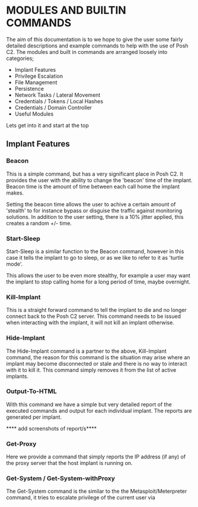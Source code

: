 # MODULES AND BUILTIN COMMANDS

The aim of this documentation is to we hope to give the user some fairly detailed descriptions and example commands to help with the use of Posh C2. The modules and built in commands are arranged loosely into categories;

* Implant Features
* Privilege Escalation
* File Management
* Persistence
* Network Tasks / Lateral Movement
* Credentials / Tokens / Local Hashes
* Credentials / Domain Controller
* Useful Modules

Lets get into it and start at the top

## Implant Features

### Beacon <time in seconds>

This is a simple command, but has a very significant place in Posh C2. It provides the user with the ability to change the 'beacon' time of the implant. Beacon time is the amount of time between each call home the implant makes.

Setting the beacon time allows the user to achive a certain amount of 'stealth' to for instance bypass or disguise the traffic against monitoring solutions. In addition to the user setting, there is a 10% jitter applied, this creates a random +/- time.

### Start-Sleep <time in seconds>

Start-Sleep is a similar function to the Beacon command, however in this case it tells the implant to go to sleep, or as we like to refer to it as 'turtle mode'.

This allows the user to be even more stealthy, for example a user may want the implant to stop calling home for a long period of time, maybe overnight.

### Kill-Implant

This is a straight forward command to tell the implant to die and no longer connect back to the Posh C2 server. This command needs to be issued when interacting with the implant, it will not kill an implant otherwise.

### Hide-Implant

The Hide-Implant command is a partner to the above, Kill-Implant command, the reason for this command is the situation may arise where an implant may become disconnected or stale and there is no way to interact with it to kill it. This command simply removes it from the list of active implants.

### Output-To-HTML

With this command we have a simple but very detailed report of the executed commands and output for each individual implant. The reports are generated per implant.

**** add screenshots of report/s****

### Get-Proxy

Here we provide a command that simply reports the IP address (if any) of the proxy server that the host implant is running on.

### Get-System / Get-System-withProxy

The Get-System command is the similar to the the Metasploit/Meterpreter command, it tries to escalate privilege of the current user via 